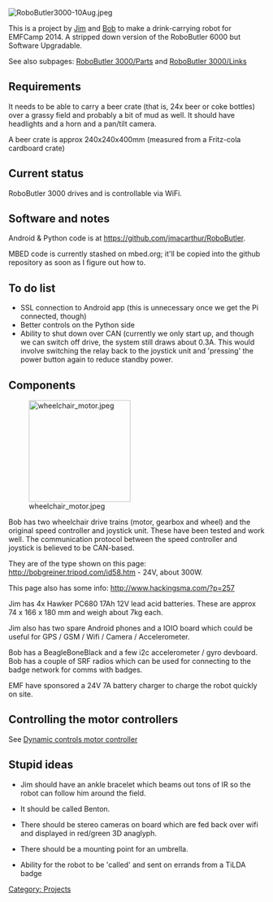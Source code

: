 ![](RoboButler3000-10Aug.jpeg "RoboButler3000-10Aug.jpeg")

This is a project by [Jim](User:Srimech "wikilink") and
[Bob](User:Parag0n "wikilink") to make a drink-carrying robot for
EMFCamp 2014. A stripped down version of the RoboButler 6000 but
Software Upgradable.

See also subpages: [RoboButler
3000/Parts](RoboButler_3000/Parts "wikilink") and [RoboButler
3000/Links](RoboButler_3000/Links "wikilink")

Requirements
------------

It needs to be able to carry a beer crate (that is, 24x beer or coke
bottles) over a grassy field and probably a bit of mud as well. It
should have headlights and a horn and a pan/tilt camera.

A beer crate is approx 240x240x400mm (measured from a Fritz-cola
cardboard crate)

Current status
--------------

RoboButler 3000 drives and is controllable via WiFi.

Software and notes
------------------

Android & Python code is at <https://github.com/jmacarthur/RoboButler>.

MBED code is currently stashed on mbed.org; it'll be copied into the
github repository as soon as I figure out how to.

To do list
----------

-   SSL connection to Android app (this is unnecessary once we get the
    Pi connected, though)
-   Better controls on the Python side
-   Ability to shut down over CAN (currently we only start up, and
    though we can switch off drive, the system still draws about 0.3A.
    This would involve switching the relay back to the joystick unit and
    'pressing' the power button again to reduce standby power.

Components
----------

<figure>
<img src="wheelchair_motor.jpeg" title="wheelchair_motor.jpeg" width="200" alt="wheelchair_motor.jpeg" /><figcaption aria-hidden="true">wheelchair_motor.jpeg</figcaption>
</figure>

Bob has two wheelchair drive trains (motor, gearbox and wheel) and the
original speed controller and joystick unit. These have been tested and
work well. The communication protocol between the speed controller and
joystick is believed to be CAN-based.

They are of the type shown on this page:
<http://bobgreiner.tripod.com/id58.htm> - 24V, about 300W.

This page also has some info: <http://www.hackingsma.com/?p=257>

Jim has 4x Hawker PC680 17Ah 12V lead acid batteries. These are approx
74 x 166 x 180 mm and weigh about 7kg each.

Jim also has two spare Android phones and a IOIO board which could be
useful for GPS / GSM / Wifi / Camera / Accelerometer.

Bob has a BeagleBoneBlack and a few i2c accelerometer / gyro devboard.
Bob has a couple of SRF radios which can be used for connecting to the
badge network for comms with badges.

EMF have sponsored a 24V 7A battery charger to charge the robot quickly
on site.

Controlling the motor controllers
---------------------------------

See [Dynamic controls motor
controller](Dynamic_controls_motor_controller "wikilink")

Stupid ideas
------------

-   Jim should have an ankle bracelet which beams out tons of IR so the
    robot can follow him around the field.

<!-- -->

-   It should be called Benton.

<!-- -->

-   There should be stereo cameras on board which are fed back over wifi
    and displayed in red/green 3D anaglyph.

<!-- -->

-   There should be a mounting point for an umbrella.

<!-- -->

-   Ability for the robot to be 'called' and sent on errands from a
    TiLDA badge

[Category: Projects](Category:_Projects "wikilink")